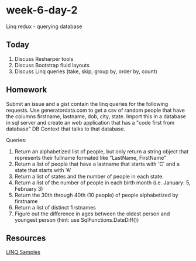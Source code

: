 # week-6-day-2
Linq redux - querying database


Today 
----
1. Discuss Resharper tools
2. Discuss Bootstrap fluid layouts
3. Discuss Linq queries (take, skip, group by, order by, count)


Homework
----
Submit an issue and a gist contain the linq queries for the following requests. Use generatordata.com to get a csv of random people that have the columns  firstname, lastname, dob, city, state. Import this in a database in sql server and create an web application that has a "code first from database" DB Context that talks to that database.

Queries:

1. Return an alphabetized list of people, but only return a string object that represents their fullname formated like "LastName, FirstName"
2. Return a list of people that have a lastname that starts with 'C' and a state that starts with 'A'
3. Return a list of states and the number of people in each state.
4. Return a list of the number of people in each birth month (i.e. January: 5, February 3)
5. Return the 30th through 40th (10 people) of people alphabetized by firstname
6. Return a list of distinct firstnames
7. Figure out the difference in ages between the oldest person and youngest person (hint: use SqlFunctions.DateDiff())

Resources
------
[LINQ Samples](http://linqsamples.com/)
